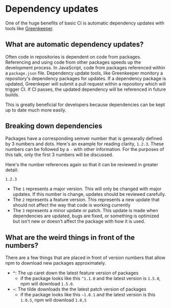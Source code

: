 # Dependency updates

One of the huge benefits of basic CI is automatic dependency updates with tools like [Greenkeeper](https://greenkeeper.io/).

## What are automatic dependency updates?

Often code in repositories is dependent on code from packages. Referencing and using code from other packages speeds up the development process. In JavaScript, code from packages referenced within a  `package.json` file. Dependency update tools, like Greenkeeper monitory a repository's dependency packages for updates. If a dependency package is updated, Greenkeper will submit a pull request within a repository which will trigger CI. If CI passes, the updated dependency will be referenced in future builds.

This is greatly beneficial for developers because dependencies can be kept up to date much more easily.

## Breaking down dependencies

Packages have a corresponding semver number that is genearally defined by 3 numbers and dots. Here's an example for reading clarity, `1.2.3`. These numbers can be followed by a `-` with other information. For the purposes of this talk, only the first 3 numbers will be discussed.

Here's the number references again so that it can be reviewed in greater detail:

```sh
1.2.3
```

- The `1` represents a major version. This will only be changed with major updates. If this number is change, updates should be reviewed carefully.
- The `2` represents a feature version. This represents a new update that should not affect the way that code is working currently
- The `3` represents a minor update or patch. This update is made when dependencies are updated, bugs are fixed, or something is optimized but isn't new or doesn't affect the package with how it is used.

## What are the weird things in front of the numbers?

There are a few things that are placed in front of version numbers that allow npm to download new packages approximately.

- **`^`**: The up caret down the latest feature version of packages
  - if the package looks like this `^1.1.0` and the latest version is `1.5.0`, npm will download `1.5.0`.
- **`~`**: The tilde downloads the the latest patch version of packages
  - if the package looks like this `~1.0.1` and the latest version is this `1.0.5`, npm will download `1.0,5`
